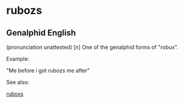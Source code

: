 
# rubozs

## Genalphid English

(pronunciation unattested)
[n] One of the genalphid forms of "robux".

Example:

"Me before i got rubozs me after"


 See also:

 <a href="ruboxs.md">ruboxs</a>








